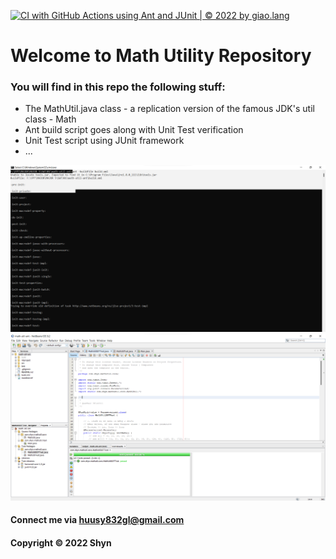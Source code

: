 [![CI with GitHub Actions using Ant and JUnit | © 2022 by giao.lang](https://github.com/ShynGit/math-util-ant/actions/workflows/ci-with-ant.yml/badge.svg)](https://github.com/ShynGit/math-util-ant/actions/workflows/ci-with-ant.yml)
# Welcome to Math Utility Repository

### You will find in this repo the following stuff:

* The MathUtil.java class - a replication version of the famous JDK's util class - Math
* Ant build script goes along with Unit Test verification
* Unit Test script using JUnit framework
* ...

![Build process with Ant](https://github.com/ShynGit/math-util-ant/blob/main/screenshots/build-process-with-ant.png)
![Unit test with DDT](https://github.com/ShynGit/math-util-ant/blob/main/screenshots/unit-test-with-ddt.png)

#### Connect me via huusy832gl@gmail.com

#### Copyright &#169; 2022 Shyn
